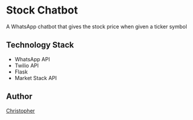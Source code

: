 # Stock Chatbot

A WhatsApp chatbot that gives the stock price when given a ticker symbol

<!--
## Link to Deployed App

<>
-->

## Technology Stack

- WhatsApp API
- Twilio API
- Flask
- Market Stack API

<!--
## Screenshots
-->

<!--
## Setup

```shell
```
-->

## Author

[Christopher](chrisnajafi.com)
